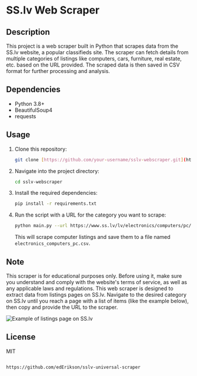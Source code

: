 # SS.lv Web Scraper

## Description

This project is a web scraper built in Python that scrapes data from the SS.lv website, a popular classifieds site. The scraper can fetch details from multiple categories of listings like computers, cars, furniture, real estate, etc. based on the URL provided. The scraped data is then saved in CSV format for further processing and analysis.

## Dependencies

- Python 3.8+
- BeautifulSoup4
- requests

## Usage

1. Clone this repository:
   ```bash
   git clone [https://github.com/your-username/sslv-webscraper.git](https://github.com/edErikson/sslv-universal-scraper)
   ```
2. Navigate into the project directory:
   ```bash
   cd sslv-webscraper
   ```
3. Install the required dependencies:
   ```bash
   pip install -r requirements.txt
   ```
4. Run the script with a URL for the category you want to scrape:
   ```bash
   python main.py --url https://www.ss.lv/lv/electronics/computers/pc/
   ```
   This will scrape computer listings and save them to a file named `electronics_computers_pc.csv`.

## Note

This scraper is for educational purposes only. Before using it, make sure you understand and comply with the website's terms of service, as well as any applicable laws and regulations.
This web scraper is designed to extract data from listings pages on SS.lv. Navigate to the desired category on SS.lv until you reach a page with a list of items (like the example below), then copy and provide the URL to the scraper.

![Example of listings page on SS.lv](https://github.com/edErikson/sslv-universal-scraper/assets/38958077/e811cb94-d703-4dd4-bd71-994be4ade670)


## License

MIT
```

https://github.com/edErikson/sslv-universal-scraper
